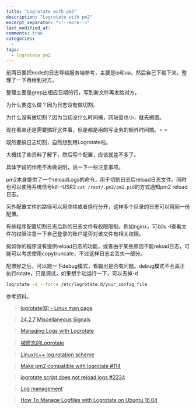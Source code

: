 ```yaml
---
title: "Logrotate with pm2"
description: "Logrotate with pm2"
excerpt_separator: "<!--more-->"
last_modified_at: 
comments: true
categories:
  -
tags:
  - logrotate pm2
---
```


前两日要把node的日志导给服务端参考，主要是ip和ua，然后自己下载下来，整理了一下再给到对方。

整理主要是grep出相应日期的行，写到新文件再发给对方。

为什么要这么做？因为日志没有做切割。

为什么没有做切割？因为当初没什么时间搞，网站量也小，就先搁置。

现在看来还是需要搞好这件事，但是都是用的写业务的额外时间搞。= =

既然要搞日志切割，自然想到用Logrotate啦。

大概找了些资料了解下，然后写个配置，应该就差不多了。

<script src="https://gist.github.com/JamaisMagic/b5934a10d954e1a1600eb435783dd321.js"></script>

具体字段的作用不再做说明，说一下一些注意事项。

pm2本身提供了一个reloadLogs的命令，用于切割日志后reload日志文件。同时也可以使用系统信号kill -USR2 `cat /root/.pm2/pm2.pid`的方式通知pm2 reload日志。

另外配置文件的路径可以用空格或者换行分开，这样多个目录的日志可以用同一份配置。

有些程序配置切割日志后新的日志文件有权限限制，例如nginx，可以ls -l查看文件的权限注意一下自己登录的账户是否对该文件有相关权限。

假如你的程序没有提供reload日志的功能，或者由于某些原因不能reload日志，可能可以考虑使用copytruncate，不过这样日志会丢失一部分。

配置好之后，可以跑一下debug模式，看输出是否有问题。debug模式不会真正执行rotate，只是调试，如果想手动运行一下，可以去掉-d
```bash
logrotate -d --force /etc/logrotate.d/your_config_file
```

参考资料。

> <site><a target="_blank" href="https://linux.die.net/man/8/logrotate">logrotate(8) - Linux man page</a></site>

> <site><a target="_blank" href="http://www.gnu.org/software/libc/manual/html_node/Miscellaneous-Signals.html">24.2.7 Miscellaneous Signals</a></site>

> <site><a target="_blank" href="https://serversforhackers.com/c/managing-logs-with-logrotate">Managing Logs with Logrotate</a></site>

> <site><a target="_blank" href="https://huoding.com/2013/04/21/246">被遗忘的Logrotate</a></site>

> <site><a target="_blank" href="https://stackoverflow.com/questions/480482/linux-c-log-rotation-scheme">Linux/c++ log rotation scheme</a></site>

> <site><a target="_blank" href="https://github.com/Unitech/pm2/issues/114">Make pm2 compatible with logrotate #114</a></site>

> <site><a target="_blank" href="https://github.com/Unitech/pm2/issues/2234">logrotate script does not reload logs #2234</a></site>

> <site><a target="_blank" href="http://pm2.keymetrics.io/docs/usage/log-management/">Log management</a></site>

> <site><a target="_blank" href="https://www.digitalocean.com/community/tutorials/how-to-manage-logfiles-with-logrotate-on-ubuntu-16-04">How To Manage Logfiles with Logrotate on Ubuntu 16.04</a></site>

